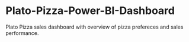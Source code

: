 # Plato-Pizza-Power-BI-Dashboard
Plato Pizza sales dashboard with overview of  pizza prefereces and sales performance.
